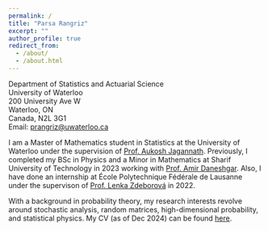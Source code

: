 ```yaml
---
permalink: /
title: "Parsa Rangriz"
excerpt: ""
author_profile: true
redirect_from: 
  - /about/
  - /about.html
---
```

Department of Statistics and Actuarial Science\
University of Waterloo\
200 University Ave W\
Waterloo, ON\
Canada, N2L 3G1\
Email: [prangriz@uwaterloo.ca](mailto:prangriz@uwaterloo.ca)

I am a Master of Mathematics student in Statistics at the University of Waterloo under the supervision of [Prof. Aukosh Jagannath](https://aukosh.github.io/). Previously, I completed my BSc in Physics and a Minor in Mathematics at Sharif University of Technology in 2023 working with [Prof. Amir Daneshgar](http://math.sharif.ir/faculties/daneshgar). Also, I have done an internship at École Polytechnique Fédérale de Lausanne under the supervison of [Prof. Lenka Zdeborová](https://people.epfl.ch/lenka.zdeborova/?lang=en) in 2022.  

With a background in probability theory, my research interests revolve around stochastic analysis, random matrices, high-dimensional probability, and statistical physics. My CV (as of Dec 2024) can be found [here](/files/CV.pdf). 
